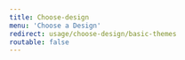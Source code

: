 ```yaml
---
title: Choose-design
menu: 'Choose a Design'
redirect: usage/choose-design/basic-themes
routable: false
---
```


